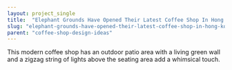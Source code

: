 ```yaml
---
layout: project_single
title:  "Elephant Grounds Have Opened Their Latest Coffee Shop In Hong Kong"
slug: "elephant-grounds-have-opened-their-latest-coffee-shop-in-hong-kong"
parent: "coffee-shop-design-ideas"
---
```

This modern coffee shop has an outdoor patio area with a living green wall and a zigzag string of lights above the seating area add a whimsical touch.